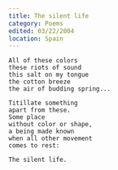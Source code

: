```yaml
---
title: The silent life
category: Poems
edited: 03/22/2004
location: Spain
---
```


    All of these colors
    these riots of sound
    this salt on my tongue
    the cotton breeze
    the air of budding spring...

    Titillate something
    apart from these.
    Some place
    without color or shape,
    a being made known
    when all other movement
    comes to rest:

    The silent life.


